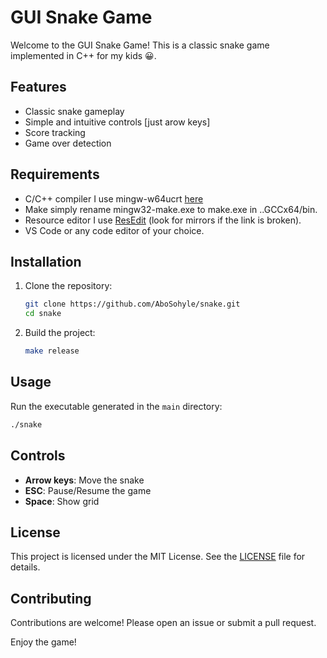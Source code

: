 # GUI Snake Game

Welcome to the GUI Snake Game! This is a classic snake game implemented in C++ for my kids 😀.

## Features

- Classic snake gameplay
- Simple and intuitive controls [just arow keys]
- Score tracking
- Game over detection

## Requirements

- C/C++ compiler I use mingw-w64ucrt [here](https://winlibs.com/)
- Make simply rename mingw32-make.exe to make.exe in ..GCCx64/bin.
- Resource editor I use [ResEdit](http://www.resedit.net) (look for mirrors if the link is broken).
- VS Code or any code editor of your choice.

## Installation

1. Clone the repository:
    ```sh
    git clone https://github.com/AboSohyle/snake.git
    cd snake
    ```
2. Build the project:
    ```sh
    make release
    ```

## Usage

Run the executable generated in the `main` directory:
```sh
./snake
```

## Controls

- **Arrow keys**: Move the snake
- **ESC**: Pause/Resume the game
- **Space**: Show grid

## License

This project is licensed under the MIT License. See the [LICENSE](LICENSE) file for details.

## Contributing

Contributions are welcome! Please open an issue or submit a pull request.

Enjoy the game!